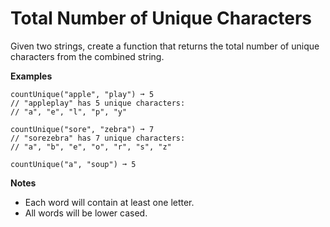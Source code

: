 # Total Number of Unique Characters

Given two strings, create a function that returns the total number of unique characters from the combined string.

**Examples**
```
countUnique("apple", "play") ➞ 5
// "appleplay" has 5 unique characters:
// "a", "e", "l", "p", "y"

countUnique("sore", "zebra") ➞ 7
// "sorezebra" has 7 unique characters:
// "a", "b", "e", "o", "r", "s", "z"

countUnique("a", "soup") ➞ 5
```

**Notes**
- Each word will contain at least one letter.
- All words will be lower cased.

